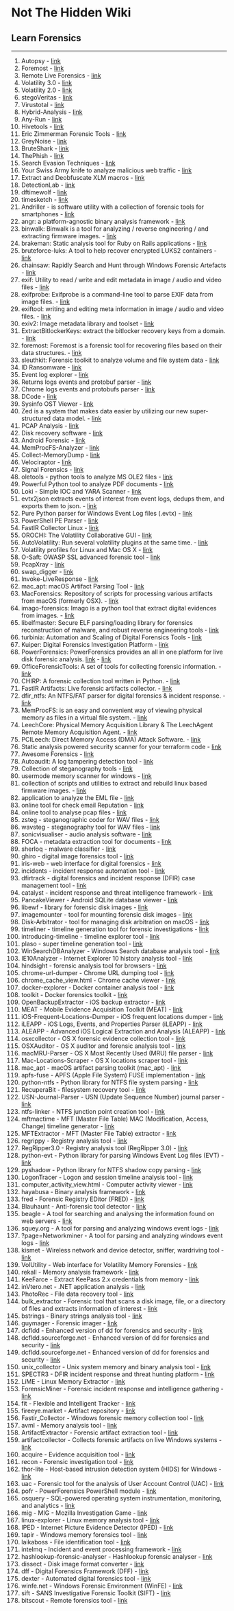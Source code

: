 # Not The Hidden Wiki

## Learn Forensics
-----

1. Autopsy - [link](https://www.autopsy.com/)
2. Foremost - [link](https://www.kali.org/tools/foremost/)
3. Remote Live Forensics - [link](https://github.com/google/grr)
4. Volatility 3.0 - [link](https://github.com/volatilityfoundation/volatility3)
5. Volatility 2.0 - [link](https://github.com/volatilityfoundation/volatility)
6. stegoVeritas - [link](https://github.com/bannsec/stegoVeritas)
7. Virustotal - [link](https://www.virustotal.com/gui/home)
8. Hybrid-Analysis - [link](https://www.hybrid-analysis.com/)
9. Any-Run - [link](https://app.any.run/)
10. Hivetools - [link](https://github.com/p0dalirius/hivetools)
11. Eric Zimmerman Forensic Tools - [link](https://ericzimmerman.github.io/#!index.md)
12. GreyNoise - [link](https://viz.greynoise.io/)
13. BruteShark - [link](https://github.com/odedshimon/BruteShark)
14. ThePhish - [link](https://github.com/emalderson/ThePhish)
15. Search Evasion Techniques - [link](https://unprotect.it/)
16. Your Swiss Army knife to analyze malicious web traffic - [link](https://github.com/malwareinfosec/EKFiddle)
17. Extract and Deobfuscate XLM macros - [link](https://github.com/DissectMalware/XLMMacroDeobfuscator)
18. DetectionLab - [link](https://github.com/clong/DetectionLab)
19. dftimewolf - [link](https://github.com/log2timeline/dftimewolf)
20. timesketch - [link](https://github.com/google/timesketch)
21. Andriller - is software utility with a collection of forensic tools for smartphones - [link](https://github.com/den4uk/andriller)
22. angr: a platform-agnostic binary analysis framework - [link](https://github.com/angr/angr)
23. binwalk: Binwalk is a tool for analyzing / reverse engineering / and extracting firmware images. - [link](https://github.com/ReFirmLabs/binwalk)
24. brakeman: Static analysis tool for Ruby on Rails applications - [link](https://github.com/presidentbeef/brakeman)
25. bruteforce-luks: A tool to help recover encrypted LUKS2 containers - [link](https://github.com/glv2/bruteforce-luks)
26. chainsaw: Rapidly Search and Hunt through Windows Forensic Artefacts - [link](https://github.com/WithSecureLabs/chainsaw)
27. exif: Utility to read / write and edit metadata in image / audio and video files - [link](https://exiftool.org/)
28. exifprobe: Exifprobe is a command-line tool to parse EXIF data from image files. - [link](https://github.com/hfiguiere/exifprobe)
29. exiftool: writing and editing meta information in image / audio and video files. - [link](https://github.com/exiftool/exiftool)
30. exiv2: Image metadata library and toolset - [link](https://github.com/Exiv2/exiv2)
31. ExtractBitlockerKeys: extract the bitlocker recovery keys from a domain. - [link](https://github.com/p0dalirius/ExtractBitlockerKeys)
32. foremost: Foremost is a forensic tool for recovering files based on their data structures. - [link](https://doc.ubuntu-fr.org/foremost)
33. sleuthkit: Forensic toolkit to analyze volume and file system data - [link](https://github.com/sleuthkit/sleuthkit)
34. ID Ransomware - [link](https://id-ransomware.malwarehunterteam.com/index.php)
35. Event log explorer - [link](https://eventlogxp.com/)
36. Returns logs events and protobuf parser - [link](https://github.com/abrignoni/RLEAPP)
37. Chrome logs events and protobufs parser - [link](https://github.com/markmckinnon/cLeapp)
38. DCode - [link](https://www.digital-detective.net/dcode/)
39. Sysinfo OST Viewer - [link](https://www.sysinfotools.com/recovery/ost-file-viewer.php)
40. Zed is a system that makes data easier by utilizing our new super-structured data model. - [link](https://www.brimdata.io/)
41. PCAP Analysis - [link](https://apackets.com/)
42. Disk recovery software - [link](https://www.r-studio.com/)
43. Android Forensic - [link](https://github.com/RealityNet/Android-Forensics-References)
44. MemProcFS-Analyzer - [link](https://github.com/evild3ad/MemProcFS-Analyzer)
45. Collect-MemoryDump - [link](https://github.com/evild3ad/Collect-MemoryDump)
46. Velociraptor - [link](https://github.com/Velocidex/velociraptor)
47. Signal Forensics - [link](https://github.com/AvillaDaniel/Signal-Forensics)
48. oletools - python tools to analyze MS OLE2 files - [link](https://github.com/decalage2/oletools)
49. Powerful Python tool to analyze PDF documents - [link](https://github.com/jesparza/peepdf)
50. Loki - Simple IOC and YARA Scanner - [link](https://github.com/Neo23x0/Loki)
51. evtx2json extracts events of interest from event logs, dedups them, and exports them to json. - [link](https://github.com/Silv3rHorn/evtx2json)
52. Pure Python parser for Windows Event Log files (.evtx) - [link](https://github.com/williballenthin/python-evtx)
53. PowerShell PE Parser - [link](https://github.com/jsecurity101/PowerParse)
54. FastIR Collector Linux - [link](https://github.com/SekoiaLab/Fastir_Collector_Linux)
55. OROCHI: The Volatility Collaborative GUI - [link](https://github.com/LDO-CERT/orochi)
56. AutoVolatility: Run several volatility plugins at the same time. - [link](https://github.com/carlospolop/autoVolatility)
57. Volatility profiles for Linux and Mac OS X - [link](https://github.com/volatilityfoundation/profiles)
58. O-Saft: OWASP SSL advanced forensic tool - [link](https://github.com/OWASP/O-Saft)
59. PcapXray - [link](https://github.com/Srinivas11789/PcapXray)
60. swap_digger - [link](https://github.com/sevagas/swap_digger)
61. Invoke-LiveResponse - [link](https://github.com/mgreen27/Powershell-IR)
62. mac_apt: macOS Artifact Parsing Tool - [link](https://github.com/ydkhatri/mac_apt/)
63. MacForensics: Repository of scripts for processing various artifacts from macOS (formerly OSX). - [link](https://github.com/ydkhatri/MacForensics)
64. imago-forensics: Imago is a python tool that extract digital evidences from images. - [link](https://github.com/redaelli/imago-forensics)
65. libelfmaster: Secure ELF parsing/loading library for forensics reconstruction of malware, and robust reverse engineering tools - [link](https://github.com/elfmaster/libelfmaster)
66. turbinia: Automation and Scaling of Digital Forensics Tools - [link](https://github.com/google/turbinia)
67. Kuiper: Digital Forensics Investigation Platform - [link](https://github.com/DFIRKuiper/Kuiper)
68. PowerForensics: PowerForensics provides an all in one platform for live disk forensic analysis. [link](https://www.powershellgallery.com/packages/PowerForensics/1.1.1) - [link](https://github.com/Invoke-IR/PowerForensics)
69. OfficeForensicTools: A set of tools for collecting forensic information. - [link](https://github.com/DissectMalware/OfficeForensicTools)
70. CHIRP: A forensic collection tool written in Python. - [link](https://github.com/cisagov/CHIRP)
71. FastIR Artifacts: Live forensic artifacts collector. - [link](https://github.com/SekoiaLab/fastir_artifacts)
72. dfir_ntfs: An NTFS/FAT parser for digital forensics & incident response. - [link](https://github.com/msuhanov/dfir_ntfs)
73. MemProcFS: is an easy and convenient way of viewing physical memory as files in a virtual file system. - [link](https://github.com/ufrisk/MemProcFS)
74. LeechCore: Physical Memory Acquisition Library & The LeechAgent Remote Memory Acquisition Agent. - [link](https://github.com/ufrisk/LeechCore)
75. PCILeech: Direct Memory Access (DMA) Attack Software. - [link](https://github.com/ufrisk/pcileech)
76. Static analysis powered security scanner for your terraform code - [link](https://github.com/liamg/tfsec)
77. Awesome Forensics - [link](https://github.com/cugu/awesome-forensics)
78. Autoaudit: A log tampering detection tool - [link](https://github.com/a-mess-tech/autoaudit)
79. Collection of steganography tools - [link](https://github.com/DominicBreuker/stego-toolkit)
80. usermode memory scanner for windows - [link](https://github.com/forrest-orr/moneta)
81. collection of scripts and utilities to extract and rebuild linux based firmware images. - [link](https://github.com/rampageX/firmware-mod-kit)
82. application to analyze the EML file - [link](https://github.com/ninoseki/eml_analyzer)
83. online tool for check email Reputation - [link](https://emailrep.io/)
84. online tool to analyse pcap files - [link](https://lab.dynamite.ai/)
85. zsteg - steganographic coder for WAV files - [link](https://github.com/zed-0xff/zsteg)
86. wavsteg - steganography tool for WAV files - [link](https://github.com/samolds/wavsteg)
87. sonicvisualiser - audio analysis software - [link](https://www.sonicvisualiser.org/)
88. FOCA - metadata extraction tool for documents - [link](https://github.com/ElevenPaths/FOCA)
89. sherloq - malware classifier - [link](https://github.com/GuidoBartoli/sherloq)
90. ghiro - digital image forensics tool - [link](https://github.com/Ghirensics/ghiro)
91. iris-web - web interface for digital forensics - [link](https://github.com/dfir-iris/iris-web)
92. incidents - incident response automation tool - [link](https://github.com/veeral-patel/incidents)
93. dfirtrack - digital forensics and incident response (DFIR) case management tool - [link](https://github.com/dfirtrack/dfirtrack)
94. catalyst - incident response and threat intelligence framework - [link](https://github.com/SecurityBrewery/catalyst)
95. PancakeViewer - Android SQLite database viewer - [link](https://github.com/forensicmatt/PancakeViewer)
96. libewf - library for forensic disk images - [link](https://github.com/libyal/libewf)
97. imagemounter - tool for mounting forensic disk images - [link](https://github.com/ralphje/imagemounter)
98. Disk-Arbitrator - tool for managing disk arbitration on macOS - [link](https://github.com/aburgh/Disk-Arbitrator)
99.  timeliner - timeline generation tool for forensic investigations - [link](https://github.com/airbus-cert/timeliner)
100. introducing-timeline - timeline explorer tool - [link](https://binaryforay.blogspot.com/2017/04/introducing-timeline-explorer-v0400.html)
101. plaso - super timeline generation tool - [link](https://github.com/log2timeline/plaso)
102. WinSearchDBAnalyzer - Windows Search database analysis tool - [link](https://github.com/moaistory/WinSearchDBAnalyzer)
103. IE10Analyzer - Internet Explorer 10 history analysis tool - [link](https://github.com/moaistory/IE10Analyzer)
104. hindsight - forensic analysis tool for browsers - [link](https://github.com/obsidianforensics/hindsight)
105. chrome-url-dumper - Chrome URL dumping tool - [link](https://github.com/eLoopWoo/chrome-url-dumper)
106. chrome_cache_view.html - Chrome cache viewer - [link](https://www.nirsoft.net/utils/chrome_cache_view.html)
107. docker-explorer - Docker container analysis tool - [link](https://github.com/google/docker-explorer)
108. toolkit - Docker forensics toolkit - [link](https://github.com/docker-forensics-toolkit/toolkit)
109. OpenBackupExtractor - iOS backup extractor - [link](https://github.com/vgmoose/OpenBackupExtractor)
110. MEAT - Mobile Evidence Acquisition Toolkit (MEAT) - [link](https://github.com/jfarley248/MEAT)
111. iOS-Frequent-Locations-Dumper - iOS frequent locations dumper - [link](https://github.com/mac4n6/iOS-Frequent-Locations-Dumper)
112. iLEAPP - iOS Logs, Events, and Properties Parser (iLEAPP) - [link](https://github.com/abrignoni/iLEAPP)
113. ALEAPP - Advanced iOS Logical Extraction and Analysis (ALEAPP) - [link](https://github.com/abrignoni/ALEAPP)
114. osxcollector - OS X forensic evidence collection tool - [link](https://github.com/Yelp/osxcollector)
115. OSXAuditor - OS X auditor and forensic analysis tool - [link](https://github.com/jipegit/OSXAuditor)
116. macMRU-Parser - OS X Most Recently Used (MRU) file parser - [link](https://github.com/mac4n6/macMRU-Parser)
117. Mac-Locations-Scraper - OS X locations scraper tool - [link](https://github.com/mac4n6/Mac-Locations-Scraper)
118. mac_apt - macOS artifact parsing toolkit (mac_apt) - [link](https://github.com/ydkhatri/mac_apt)
119. apfs-fuse - APFS (Apple File System) FUSE implementation - [link](https://github.com/sgan81/apfs-fuse)
120. python-ntfs - Python library for NTFS file system parsing - [link](https://github.com/williballenthin/python-ntfs)
121. RecuperaBit - filesystem recovery tool - [link](https://github.com/Lazza/RecuperaBit)
122. USN-Journal-Parser - USN (Update Sequence Number) journal parser - [link](https://github.com/PoorBillionaire/USN-Journal-Parser)
123. ntfs-linker - NTFS junction point creation tool - [link](https://strozfriedberg.github.io/ntfs-linker/)
124. mftmactime - MFT (Master File Table) MAC (Modification, Access, Change) timeline generator - [link](https://github.com/kero99/mftmactime)
125. MFTExtractor - MFT (Master File Table) extractor - [link](https://github.com/aarsakian/MFTExtractor)
126. regrippy - Registry analysis tool - [link](https://github.com/airbus-cert/regrippy)
127. RegRipper3.0 - Registry analysis tool (RegRipper 3.0) - [link](https://github.com/keydet89/RegRipper3.0)
128. python-evt - Python library for parsing Windows Event Log files (EVT) - [link](https://github.com/williballenthin/python-evt)
129. pyshadow - Python library for NTFS shadow copy parsing - [link](https://github.com/alicangnll/pyshadow)
130. LogonTracer - Logon and session timeline analysis tool - [link](https://github.com/JPCERTCC/LogonTracer)
131. computer_activity_view.html - Computer activity viewer - [link](https://www.nirsoft.net/utils/computer_activity_view.html)
132. hayabusa - Binary analysis framework - [link](https://github.com/Yamato-Security/hayabusa)
133. fred - Forensic Registry EDitor (FRED) - [link](https://www.pinguin.lu/fred)
134. Blauhaunt - Anti-forensic tool detector - [link](https://github.com/cgosec/Blauhaunt)
135. beagle - A tool for searching and analysing the information found on web servers - [link](https://github.com/yampelo/beagle)
136. squey.org - A tool for parsing and analyzing windows event logs - [link](https://squey.org/)
137. ?page=Networkminer - A tool for parsing and analyzing windows event logs - [link](https://www.netresec.com/?page=Networkminer)
138. kismet - Wireless network and device detector, sniffer, wardriving tool - [link](https://github.com/kismetwireless/kismet)
139. VolUtility - Web interface for Volatility Memory Forensics - [link](https://github.com/kevthehermit/VolUtility)
140. rekall - Memory analysis framework - [link](https://github.com/google/rekall)
141. KeeFarce - Extract KeePass 2.x credentials from memory - [link](https://github.com/denandz/KeeFarce)
142. inVtero.net - .NET application analysis - [link](https://github.com/ShaneK2/inVtero.net)
143. PhotoRec - File data recovery tool - [link](https://www.cgsecurity.org/wiki/PhotoRec)
144. bulk_extractor - Forensic tool that scans a disk image,  file, or a directory of files and extracts information of interest - [link](https://github.com/simsong/bulk_extractor)
145. bstrings - Binary strings analysis tool - [link](https://github.com/EricZimmerman/bstrings)
146. guymager - Forensic imager - [link](https://sourceforge.net/projects/guymager/)
147. dcfldd - Enhanced version of dd for forensics and security - [link](https://github.com/adulau/dcfldd)
148. dcfldd.sourceforge.net - Enhanced version of dd for forensics and security - [link](https://dcfldd.sourceforge.net/)
149. dcfldd.sourceforge.net - Enhanced version of dd for forensics and security - [link](https://sourceforge.net/projects/dcfldd/)
150. unix_collector - Unix system memory and binary analysis tool - [link](https://github.com/op7ic/unix_collector)
151. SPECTR3 - DFIR incident response and threat hunting platform - [link](https://github.com/alpine-sec/SPECTR3)
152. LiME - Linux Memory Extractor - [link](https://github.com/504ensicsLabs/LiME)
153. ForensicMiner - Forensic incident response and intelligence gathering - [link](https://github.com/securityjoes/ForensicMiner)
154. fit - Flexible and Intelligent Tracker - [link](https://github.com/fit-project/fit)
155. fireeye.market - Artifact repository - [link](https://fireeye.market/apps/211368)
156. Fastir_Collector - Windows forensic memory collection tool - [link](https://github.com/SekoiaLab/Fastir_Collector)
157. avml - Memory analysis tool - [link](https://github.com/microsoft/avml)
158. ArtifactExtractor - Forensic artifact extraction tool - [link](https://github.com/Silv3rHorn/ArtifactExtractor)
159. artifactcollector - Collects forensic artifacts on live Windows systems - [link](https://github.com/forensicanalysis/artifactcollector)
160. acquire - Evidence acquisition tool - [link](https://github.com/fox-it/acquire)
161. recon - Forensic investigation tool - [link](https://github.com/rusty-ferris-club/recon)
162. thor-lite - Host-based intrusion detection system (HIDS) for Windows - [link](https://www.nextron-systems.com/thor-lite/)
163. uac - Forensic tool for the analysis of User Account Control (UAC) - [link](https://github.com/tclahr/uac)
164. pofr - PowerForensics PowerShell module - [link](https://github.com/gmagklaras/pofr)
165. osquery - SQL-powered operating system instrumentation, monitoring, and analytics - [link](https://github.com/osquery/osquery)
166. mig - MIG - Mozilla Investigation Game - [link](https://github.com/mozilla/mig)
167. linux-explorer - Linux memory analysis tool - [link](https://github.com/intezer/linux-explorer)
168. IPED - Internet Picture Evidence Detector (IPED) - [link](https://github.com/sepinf-inc/IPED)
169. tapir - Windows memory forensics tool - [link](https://github.com/tap-ir/tapir)
170. laikaboss - File identification tool - [link](https://github.com/lmco/laikaboss)
171. intelmq - Incident and event processing framework - [link](https://github.com/certtools/intelmq)
172. hashlookup-forensic-analyser - Hashlookup forensic analyser - [link](https://github.com/hashlookup/hashlookup-forensic-analyser)
173. dissect - Disk image format converter - [link](https://github.com/fox-it/dissect)
174. dff - Digital Forensics Framework (DFF) - [link](https://github.com/arxsys/dff)
175. dexter - Automated digital forensics tool - [link](https://github.com/coinbase/dexter)
176. winfe.net - Windows Forensic Environment (WinFE) - [link](https://www.winfe.net/home)
177. sift - SANS Investigative Forensic Toolkit (SIFT) - [link](https://github.com/teamdfir/sift)
178. bitscout - Remote forensics tool - [link](https://github.com/vitaly-kamluk/bitscout)